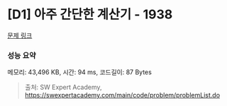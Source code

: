 # [D1] 아주 간단한 계산기 - 1938 

[문제 링크](https://swexpertacademy.com/main/code/problem/problemDetail.do?contestProbId=AV5PjsYKAMIDFAUq) 

### 성능 요약

메모리: 43,496 KB, 시간: 94 ms, 코드길이: 87 Bytes



> 출처: SW Expert Academy, https://swexpertacademy.com/main/code/problem/problemList.do